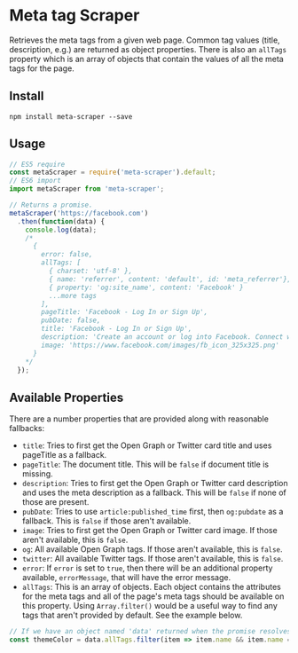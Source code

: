 # Meta tag Scraper
Retrieves the meta tags from a given web page. Common tag values (title, description, e.g.) are returned as object properties. There is also an `allTags` property which is an array of objects that contain the values of all the meta tags for the page.

## Install
```shell
npm install meta-scraper --save
```

## Usage
```javascript
// ES5 require
const metaScraper = require('meta-scraper').default;
// ES6 import
import metaScraper from 'meta-scraper';

// Returns a promise. 
metaScraper('https://facebook.com')
  .then(function(data) {
    console.log(data);
    /*
      { 
        error: false,
        allTags: [ 
          { charset: 'utf-8' },
          { name: 'referrer', content: 'default', id: 'meta_referrer'},
          { property: 'og:site_name', content: 'Facebook' }
          ...more tags
        ],
        pageTitle: 'Facebook - Log In or Sign Up',
        pubDate: false,
        title: 'Facebook - Log In or Sign Up',
        description: 'Create an account or log into Facebook. Connect with friends, family and other people you know. Share photos and videos, send messages and get updates.',
        image: 'https://www.facebook.com/images/fb_icon_325x325.png'
      }
    */
  });
```
## Available Properties
There are a number properties that are provided along with reasonable fallbacks:

- `title`: Tries to first get the Open Graph or Twitter card title and uses pageTitle as a fallback.
- `pageTitle`: The document title. This will be `false` if document title is missing.
- `description`: Tries to first get the Open Graph or Twitter card description and uses the meta description as a fallback. This will be `false` if none of those are present.
- `pubDate`: Tries to use `article:published_time` first, then `og:pubdate` as a fallback. This is `false` if those aren't available.
- `image`:  Tries to first get the Open Graph or Twitter card image. If those aren't available, this is `false`.
- `og`: All available Open Graph tags. If those aren't available, this is `false`.
- `twitter`: All available Twitter tags. If those aren't available, this is `false`.
- `error`: If `error` is set to `true`, then there will be an additional property available, `errorMessage`, that will have the error message.
- `allTags`: This is an array of objects. Each object contains the attributes for the meta tags and all of the page's meta tags should be available on this property.  Using `Array.filter()` would be a useful way to find any tags that aren't provided by default. See the example below.

```javascript
// If we have an object named 'data' returned when the promise resolves, we can get theme color:
const themeColor = data.allTags.filter(item => item.name && item.name === 'theme-color')[0].content;
```
